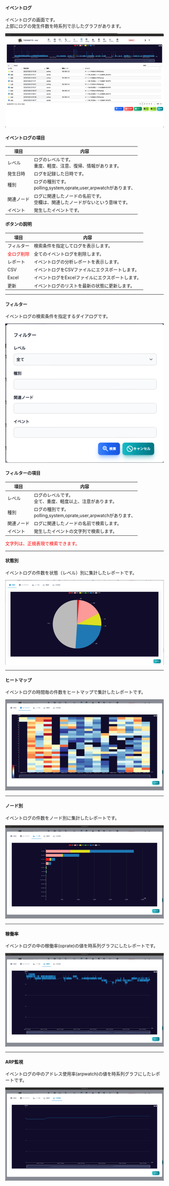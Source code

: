#### イベントログ

<div class="text-xl mb-2 text-left">
イベントログの画面です。<br>
上部にログの発生件数を時系列で示したグラフがあります。
</div>

![イベントログ](../../help/ja/2023-11-29_21-16-11.png)

>>>
#### イベントログの項目

<div class="text-xl">

|項目|内容|
|----|----|
|レベル|ログのレベルです。<br>重度、軽度、注意、復帰、情報があります。|
|発生日時|ログを記録した日時です。|
|種別|ログの種別です。<br>polling,system,oprate,user,arpwatchがあります、|
|関連ノード|ログに関連したノードの名前です。<br>空欄は、関連したノードがないという意味です。|
|イベント|発生したイベントです。|

</div>

>>>
#### ボタンの説明

<div class="text-xl">

|項目|内容|
|----|----|
|フィルター|検索条件を指定してログを表示します。|
|<span style="color: red;">全ログ削除</span>|全てのイベントログを削除します。|
|レポート|イベントログの分析レポートを表示します。|
|CSV|イベントログをCSVファイルにエクスポートします。|
|Excel|イベントログをExcelファイルにエクスポートします。|
|更新|イベントログのリストを最新の状態に更新します。|

</div>


---
#### フィルター

<div class="text-xl mb-2 text-left">
イベントログの検索条件を指定するダイアログです。
</div>

![イベントログフィルター](../../help/ja/2023-11-29_21-27-02.png)

>>>
#### フィルターの項目

<div class="text-xl">

|項目|内容|
|----|----|
|レベル|ログのレベルです。<br>全て、重度、軽度以上、注意があります。|
|種別|ログの種別です。<br>polling,system,oprate,user,arpwatchがあります、|
|関連ノード|ログに関連したノードの名前で検索します。|
|イベント|発生したイベントの文字列で検索します。|

<span style="color:red">文字列は、正規表現で検索できます。</span>

</div>


---
#### 状態別

<div class="text-xl mb-2 text-left">
イベントログの件数を状態（レベル）別に集計したレポートです。
</div>

![状態別](../../help/ja/2023-11-29_21-52-16.png)

---
#### ヒートマップ

<div class="text-xl mb-2 text-left">
イベントログの時間毎の件数をヒートマップで集計したレポートです。
</div>

![ヒートマップ](../../help/ja/2023-11-29_21-54-38.png)

---
#### ノード別

<div class="text-xl mb-2 text-left">
イベントログの件数をノード別に集計したレポートです。
</div>

![ノード別](../../help/ja/2023-11-29_21-56-37.png)


---
#### 稼働率

<div class="text-xl mb-2 text-left">
イベントログの中の稼働率(oprate)の値を時系列グラフにしたレポートです。
</div>

![稼働率](../../help/ja/2023-11-29_21-58-51.png)

---
#### ARP監視

<div class="text-xl mb-2 text-left">
イベントログの中のアドレス使用率(arpwatch)の値を時系列グラフにしたレポートです。
</div>

![ARP監視](../../help/ja/2023-11-29_22-01-21.png)